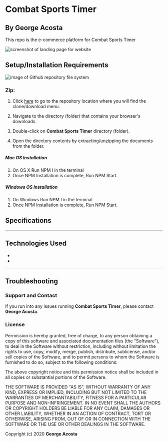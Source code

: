 # Combat Sports Timer

## By **George Acosta**

This repo is the e-commerce platform for Combat Sports Timer

![screenshot of landing page for website](src/assets/images/readme/)

## Setup/Installation Requirements

![image of Github repository file system](src/assets/images/readme/gitHubRepo.png 'read')

### Zip:

1. Click [here](https://github.com/GACOSTA1988/combat-sports-timer) to go to the repository location where you will find the clone/download menu.

2. Navigate to the directory (folder) that contains your browser's downloads.
3. Double-click on **Combat Sports Timer** directory (folder).
4. Open the directory contents by extracting/unzipping the documents from the folder.

##### Mac OS Installation

1. On OS X Run NPM I in the terminal
2. Once NPM Installation is complete, Run NPM Start.

##### Windows OS Installation

1. On Windows Run NPM I in the terminal
2. Once NPM Installation is complete, Run NPM Start.

## Specifications

---

## Technologies Used

-
-

---

## Troubleshooting

### Support and Contact

If you run into any issues running **Combat Sports Timer**, please contact **George Acosta**.

### License

Permission is hereby granted, free of charge, to any person obtaining a copy of this software and associated documentation files (the "Software"), to deal in the Software without restriction, including without limitation the rights to use, copy, modify, merge, publish, distribute, sublicense, and/or sell copies of the Software, and to permit persons to whom the Software is furnished to do so, subject to the following conditions:

The above copyright notice and this permission notice shall be included in all copies or substantial portions of the Software.

THE SOFTWARE IS PROVIDED "AS IS", WITHOUT WARRANTY OF ANY KIND, EXPRESS OR IMPLIED, INCLUDING BUT NOT LIMITED TO THE WARRANTIES OF MERCHANTABILITY, FITNESS FOR A PARTICULAR PURPOSE AND NON-INFRINGEMENT. IN NO EVENT SHALL THE AUTHORS OR COPYRIGHT HOLDERS BE LIABLE FOR ANY CLAIM, DAMAGES OR OTHER LIABILITY, WHETHER IN AN ACTION OF CONTRACT, TORT OR OTHERWISE, ARISING FROM, OUT OF OR IN CONNECTION WITH THE SOFTWARE OR THE USE OR OTHER DEALINGS IN THE SOFTWARE.

Copyright (c) 2020 **George Acosta**
